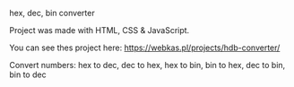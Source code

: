 
hex, dec, bin converter

Project was made with HTML, CSS & JavaScript.

You can see thes project here: https://webkas.pl/projects/hdb-converter/

Convert numbers:
hex to dec,
dec to hex,
hex to bin,
bin to hex,
dec to bin,
bin to dec